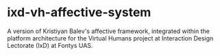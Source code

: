 # ixd-vh-affective-system
A version of Kristiyan Balev's affective framework, integrated within the platform architecture for the Virtual Humans project at Interaction Design Lectorate (IxD) at Fontys UAS.